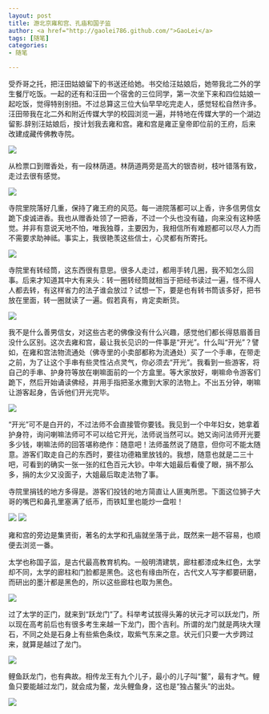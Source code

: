 ```yaml
---
layout: post
title: 游北京雍和宫、孔庙和国子监
author: <a href="http://gaolei786.github.com/">GaoLei</a>
tags: [随笔]
categories:
- 随笔

---
```


受乔哥之托，把汪田姑娘留下的书送还给她。书交给汪姑娘后，她带我北二外的学生餐厅吃饭。一起的还有和汪田一个宿舍的三位同学，第一次坐下来和四位姑娘一起吃饭，觉得特别别扭。不过总算这三位大仙早早吃完走人，感觉轻松自然许多。汪田带我在北二外和附近传媒大学的校园浏览一遍，并特地在传媒大学的一个湖边留影.辞别汪姑娘后，按计划我去雍和宫。雍和宫是雍正皇帝即位前的王府，后来改建成藏传佛教寺院。

![](https:\\gaolei786.github.io\images\meipiao1.jpg)

从检票口到赠香处，有一段林荫道。林荫道两旁是高大的银杏树，枝叶错落有致，走过去很有感觉。

![](https:\\gaolei786.github.io\images\yinxing.jpg)

寺院里院落好几重，保持了雍王府的风范。每一进院落都可以上香，许多信男信女跪下虔诚进香。我也从赠香处领了一把香，不过一个头也没有磕，向来没有这种感觉。并非有意说天地不怕，唯我独尊，主要因为，我相信所有难题都可以尽人力而不需要求助神祗。事实上，我很艳羡这些信士，心灵都有所寄托。

![](https:\\gaolei786.github.io\images\yanwu.jpg)

寺院里有转经筒，这东西很有意思。很多人走过，都用手转几圈，我不知怎么回事。后来才知道其中大有来头：转一圈转经筒就相当于把经书读过一遍，怪不得人人都去转，有这样省力的法子谁会放过？试想一下，要是也有转书筒该多好，把书放在里面，转一圈就读了一遍。假若真有，肯定卖断货。

![](https:\\gaolei786.github.io\images\zhuanjingtong.jpg)

我不是什么善男信女，对这些古老的佛像没有什么兴趣，感觉他们都长得慈眉善目没什么区别。这次去雍和宫，最让我长见识的一件事是“开光”。什么叫“开光”？譬如，在雍和宫法物流通处（佛寺里的小卖部都称为流通处）买了一个手串，在带走之前，为了让这个手串有些灵性沾点灵气，你必须去“开光”。我看到一些游客，将自己的手串、护身符等放在喇嘛面前的一个方盒里。等大家放好，喇嘛命令游客们跪下，然后开始诵读佛经，并用手指把圣水撒到大家的法物上。不出五分钟，喇嘛让游客起身，告诉他们开光完毕。

![](https:\\gaolei786.github.io\images\kaiguagn.jpg)

“开光”可不是白开的，不过法师不会直接管你要钱。我见到一个中年妇女，她拿着护身符，询问喇嘛法师可不可以给它开光，法师说当然可以。她又询问法师开光要多少钱，喇嘛法师的回答堪称绝作：随意吧！法师虽然说了随意，但你可不能太随意。游客们取走自己的东西时，要往功德箱里放钱的。我想，随意也就是二三十吧，可看到的确实一张一张的红色百元大钞。中年大姐最后看傻了眼，捐不那么多，捐的太少又没面子，大姐最后取走法物了事。

寺院里捐钱的地方多得是。游客们投钱的地方简直让人匪夷所思。下面这位狮子大哥的嘴巴和鼻孔里塞满了纸币，而铁缸里也能炒一盘啦！

![](https:\\gaolei786.github.io\images\shizi.jpg)
![](https:\\gaolei786.github.io\images\tiegang.jpg)


雍和宫的旁边是集贤街，著名的太学和孔庙就坐落于此，既然来一趟不容易，也顺便去浏览一番。

太学也称国子监，是古代最高教育机构。一般明清建筑，廊柱都漆成朱红色，太学却不同，太学的廊柱和门脸都是黑色。这也有缘由所在，古代文人写字都要研磨，而研出的墨汁都是黑色的，所以这些廊柱也取为黑色。

![](https:\\gaolei786.github.io\images\langzhu.jpg)

过了太学的正门，就来到“跃龙门”了。科举考试拔得头筹的状元才可以跃龙门，所以现在高考前后也有很多考生来越一下龙门，图个吉利。所谓的龙门就是两块大理石，不同之处是石身上有些紫色条纹，取紫气东来之意。状元们只要一大步跨过来，就算是越过了龙门。

![](https:\\gaolei786.github.io\images\longmen.jpg)

鲤鱼跃龙门，也有典故。相传龙王有九个儿子，最小的儿子叫“鳌”，最有才气。鲤鱼只要能越过龙门，就会成为鳌，龙头鲤鱼身，这也是“独占鳌头”的出处。

![](https:\\gaolei786.github.io\images\ao.jpg)




